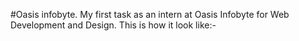 #Oasis infobyte.
My first task as an intern at Oasis Infobyte for Web Development and Design.
This is how it look like:-
